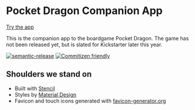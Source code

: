 # Pocket Dragon Companion App

[Try the app](https://pocketdragon.co.uk/)

This is the companion app to the boardgame Pocket Dragon. The game has not been released yet, but is slated for Kickstarter later this year.

[![semantic-release](https://img.shields.io/badge/%20%20%F0%9F%93%A6%F0%9F%9A%80-semantic--release-e10079.svg)](https://github.com/semantic-release/semantic-release)
[![Commitizen friendly](https://img.shields.io/badge/commitizen-friendly-brightgreen.svg)](http://commitizen.github.io/cz-cli/)

## Shoulders we stand on

- Built with [Stencil](https://stenciljs.com/)
- Styles by [Material Design](https://material.io/)
- Favicon and touch icons generated with [favicon-generator.org](https://www.favicon-generator.org/)
